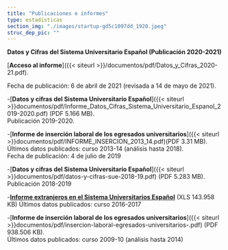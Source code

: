 ```yaml
---
title: "Publicaciones e informes"
type: estadisticas
section_img: "./images/startup-gd5c1097dd_1920.jpeg"
struc_dep_pic: ""
---
```


**Datos y Cifras del Sistema Universitario Español (Publicación 2020-2021)**

 

[**Acceso al informe**]({{< siteurl >}}/documentos/pdf/Datos_y_Cifras_2020-21.pdf).  


Fecha de publicación: 6 de abril de 2021 (revisada a 14 de mayo de 2021).  

-[**Datos y cifras del Sistema Universitario Español**]({{< siteurl >}}documentos/pdf/Informe_Datos_Cifras_Sistema_Universitario_Espanol_2019-2020.pdf) (PDF 5.166 MB).  
Publicación 2019-2020.  

-[**Informe de inserción laboral de los egresados universitarios**]({{< siteurl >}}documentos/pdf/INFORME_INSERCION_2013_14.pdf)(PDF 3.31 MB).  
Últimos datos publicados: curso 2013-14 (análisis hasta 2018).  
Fecha de publicación: 4 de julio de 2019

-[**Datos y cifras del Sistema Universitario Español**]({{< siteurl >}}documentos/pdf/datos-y-cifras-sue-2018-19.pdf) (PDF 5.283 MB).  
Publicación 2018-2019

-[**Informe extranjeros en el Sistema Universitarios Español**](https://view.officeapps.live.com/op/view.aspx?src=https%3A%2F%2Fwww.universidades.gob.es%2Fstfls%2Funiversidades%2FEstadisticas%2Fficheros%2FInformes_Infografias%2Finforme-extranjeros-2016.xlsx&wdOrigin=BROWSELINK) (XLS 143.958 KB)
Últimos datos publicados: curso 2016-2017

-[**Informe de inserción laboral de los egresados universitarios**]({{< siteurl >}}documentos/pdf/insercion-laboral-egresados-universitarios-.pdf) (PDF 938.506 KB).  
Últimos datos publicados: curso 2009-10 (análisis hasta 2014)